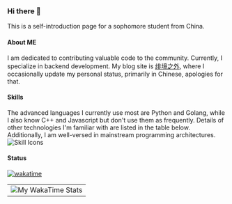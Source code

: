 ### Hi there 👋
This is a self-introduction page for a sophomore student from China.  


#### About ME
I am dedicated to contributing valuable code to the community. Currently, I specialize in backend development. 
My blog site is [绯境之外](http://blog.scarletborders.top/), where I occasionally update my personal status, primarily in Chinese, apologies for that. 

#### Skills
The advanced languages I currently use most are Python and Golang, while I also know C++ and Javascript but don't use them as frequently. 
Details of other technologies I'm familiar with are listed in the table below. Additionally, I am well-versed in mainstream programming architectures.
![Skill Icons](https://skillicons.dev/icons?i=aws,c,cloudflare,cmake,cpp,css,debian,docker,fastapi,git,github,githubactions,gmail,golang,html,ipfs,javascript,latex,linux,markdown,mysql,nginx,nodejs,postman,powershell,python,pytorch,qt,redis,regex,rust,sqlite,ubuntu,v,vim,visualstudio,vscode,windows&theme=dark&perline=10)

#### Status
[![wakatime](https://wakatime.com/badge/user/306f2016-648f-4ed3-822c-e9d658a056c8.svg)](https://wakatime.com/@306f2016-648f-4ed3-822c-e9d658a056c8)
<br>

<table><tr>
<td colspan=2>
      <img alt="My WakaTime Stats" src="https://github-readme-stats.vercel.app/api/wakatime?username=scarletborder&hide_border=true&layout=compact&theme=transparent&custom_title=Time for Last 7 Days" align="center"/>
    </td>
</tr></table>


<!--
**scarletborder/scarletborder** is a ✨ _special_ ✨ repository because its `README.md` (this file) appears on your GitHub profile.

Here are some ideas to get you started:

- 🔭 I’m currently working on ...
- 🌱 I’m currently learning ...
- 👯 I’m looking to collaborate on ...
- 🤔 I’m looking for help with ...
- 💬 Ask me about ...
- 📫 How to reach me: ...
- 😄 Pronouns: ...
- ⚡ Fun fact: ...
-->
